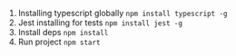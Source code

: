 1. Installing typescript globally ```npm install typescript -g```
2. Jest installing for tests ```npm install jest -g```
3. Install deps ```npm install```
4. Run project ```npm start```